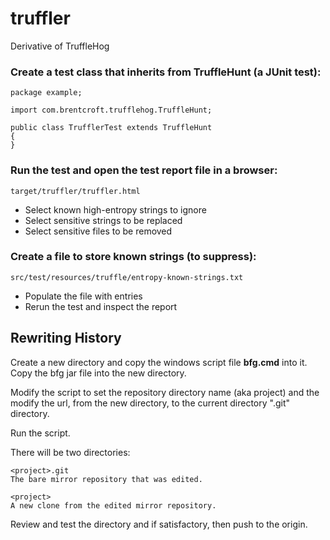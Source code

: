 # truffler
Derivative of TruffleHog

### Create a test class that inherits from TruffleHunt (a JUnit test):

    package example;

    import com.brentcroft.trufflehog.TruffleHunt;

    public class TrufflerTest extends TruffleHunt
    {
    }

### Run the test and open the test report file in a browser:

    target/truffler/truffler.html

*  Select known high-entropy strings to ignore
*  Select sensitive strings to be replaced
*  Select sensitive files to be removed


### Create a file to store known strings (to suppress):

    src/test/resources/truffle/entropy-known-strings.txt

*  Populate the file with entries
*  Rerun the test and inspect the report

## Rewriting History

Create a new directory and copy the windows script file **bfg.cmd** into it.
Copy the bfg jar file into the new directory.

Modify the script to set the repository directory name (aka project)
and the modify the url, from the new directory, to the current directory ".git" directory.

Run the script.

There will be two directories:

    <project>.git
    The bare mirror repository that was edited.

    <project>
    A new clone from the edited mirror repository.

Review and test the <project> directory and if satisfactory, then push to the origin.

